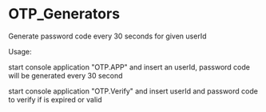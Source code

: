 # OTP_Generators
Generate password code every 30 seconds for given userId

Usage:

start console application "OTP.APP" and insert an userId, password code will be generated every 30 second

start console application "OTP.Verify" and insert userId and password code to verify if is expired or valid
